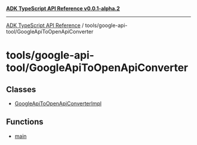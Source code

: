 [**ADK TypeScript API Reference v0.0.1-alpha.2**](../../../README.md)

***

[ADK TypeScript API Reference](../../../modules.md) / tools/google-api-tool/GoogleApiToOpenApiConverter

# tools/google-api-tool/GoogleApiToOpenApiConverter

## Classes

- [GoogleApiToOpenApiConverterImpl](classes/GoogleApiToOpenApiConverterImpl.md)

## Functions

- [main](functions/main.md)
